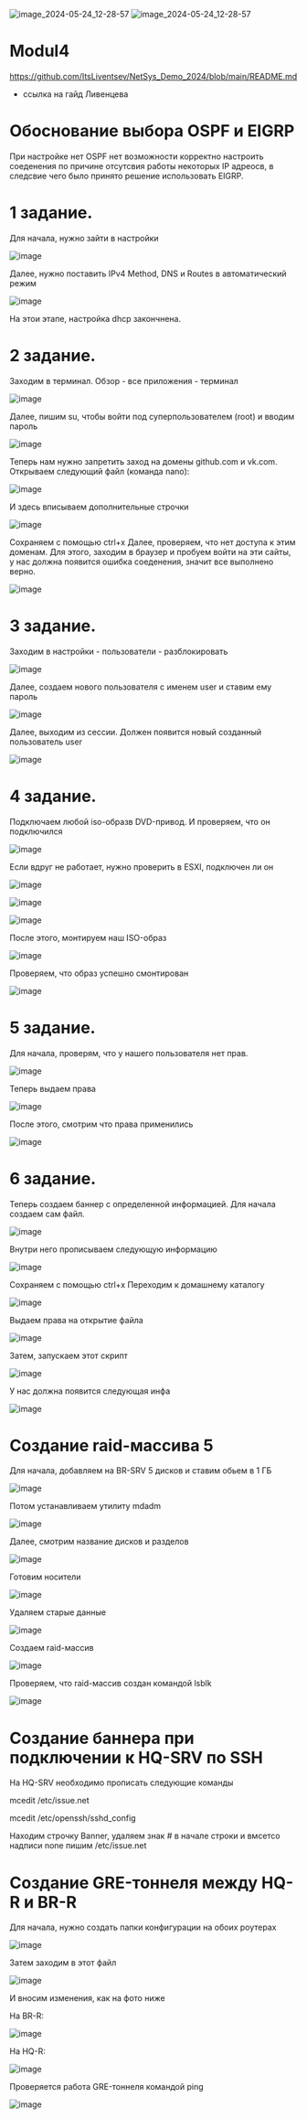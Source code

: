 
![image_2024-05-24_12-28-57](https://github.com/AlexTheMaster001/Modul4_Demo/assets/161127648/32968c85-a332-4139-859e-e76df071977e)
![image_2024-05-24_12-28-57](https://github.com/AlexTheMaster001/Modul4_Demo/assets/161127648/32968c85-a332-4139-859e-e76df071977e)

# Modul4
https://github.com/ItsLiventsev/NetSys_Demo_2024/blob/main/README.md

- ссылка на гайд Ливенцева


# Обоснование выбора OSPF и EIGRP
При настройке нет OSPF нет возможности корректно настроить соеденения по причине отсутсвия работы некоторых IP адреосв, в следсвие чего было принято решение использовать EIGRP.

# 1 задание.
Для начала, нужно зайти в настройки

![image](https://github.com/AlexTheMaster001/Modul4/assets/161127648/0f1fd382-6ccc-4e11-9a56-1c9150daa561)

Далее, нужно поставить IPv4 Method, DNS и Routes в автоматический режим

![image](https://github.com/AlexTheMaster001/Modul4/assets/161127648/7d9b0d40-7b1e-475d-b3d0-359e1cd4add4)

На этои этапе, настройка dhcp закончнена.

# 2 задание.
Заходим в терминал. Обзор - все приложения - терминал

![image](https://github.com/AlexTheMaster001/Modul4/assets/161127648/21ea7a32-8f44-4558-8ba1-40efe28aedf2)

Далее, пишим su, чтобы войти под суперпользователем (root) и вводим пароль

![image](https://github.com/AlexTheMaster001/Modul4/assets/161127648/0c5adf56-da62-4162-a4ac-d6e62d777b16)

Теперь нам нужно запретить заход на домены github.com и vk.com.
Открываем следующий файл (команда nano):

![image](https://github.com/AlexTheMaster001/Modul4/assets/161127648/bc03f8c1-ce3d-4482-a053-9ea322e8e7d1)

И здесь вписываем дополнительные строчки

![image](https://github.com/AlexTheMaster001/Modul4/assets/161127648/a4bd4841-c93d-4e6e-9da5-5d1a8e711bd9)

Сохраняем с помощью ctrl+x
Далее, проверяем, что нет доступа к этим доменам. Для этого, заходим в браузер и пробуем войти на эти сайты, у нас должна появится ошибка соеденения, значит все выполнено верно.

![image](https://github.com/AlexTheMaster001/Modul4/assets/161127648/b7cd1ad8-4386-4c85-815a-2ff5ce08a3d4)


# 3 задание.
Заходим в настройки - пользователи - разблокировать

![image](https://github.com/AlexTheMaster001/Modul4/assets/161127648/0b84c8b5-6c54-4e2f-a959-641769341603)

Далее, создаем нового пользователя с именем user и ставим ему пароль

![image](https://github.com/AlexTheMaster001/Modul4/assets/161127648/837c8a74-b8e5-495a-8417-f8ce81be2daf)

Далее, выходим из сессии. Должен появится новый созданный пользователь user

![image](https://github.com/AlexTheMaster001/Modul4/assets/161127648/c6427e62-8c0b-436d-b87e-896bce4fbc87)

# 4 задание.
Подключаем любой iso-образв DVD-привод. И проверяем, что он подключился

![image](https://github.com/AlexTheMaster001/Modul4_Demo/assets/161127648/6d9c3e10-a931-4630-97d3-9f9015b914dc)

Если вдруг не работает, нужно проверить в ESXI, подключен ли он

![image](https://github.com/AlexTheMaster001/Modul4_Demo/assets/161127648/b0c0ec70-9164-4c9c-aae0-54d7cd91c3e8)



![image](https://github.com/AlexTheMaster001/Modul4_Demo/assets/161127648/deec34ad-83d8-4d23-93f9-e8ff5bf26c01)

![image](https://github.com/AlexTheMaster001/Modul4_Demo/assets/161127648/7b8ecb43-5fee-484e-b498-d9e93f5aa6c3)

После этого, монтируем наш ISO-образ

![image](https://github.com/AlexTheMaster001/Modul4_Demo/assets/161127648/53d44c6c-47b6-41b2-be5d-7e8796acd998)

Проверяем, что образ успешно смонтирован

![image](https://github.com/AlexTheMaster001/Modul4_Demo/assets/161127648/9669c27c-ea9d-4e6a-893d-45269a95e374)

# 5 задание.
Для начала, проверям, что у нашего пользователя нет прав.

![image](https://github.com/AlexTheMaster001/Modul4/assets/161127648/dcc8ccbe-59ca-4621-9c20-1e7464257509)

Теперь выдаем права

![image](https://github.com/AlexTheMaster001/Modul4/assets/161127648/9ff20bfb-4bcb-45c2-907a-3a1226ef5850)

После этого, смотрим что права применились

![image](https://github.com/AlexTheMaster001/Modul4/assets/161127648/d37be3ff-038b-439b-a310-52eeb1c90916)

# 6 задание.
Теперь создаем баннер с определенной информацией.
Для начала создаем сам файл.

![image](https://github.com/AlexTheMaster001/Modul4/assets/161127648/7ce133de-2f7d-4204-b47f-2906f97f5177)

Внутри него прописываем следующую информацию

![image](https://github.com/AlexTheMaster001/Modul4/assets/161127648/50d3b5ab-7eb9-4ab2-8a59-cb784ec2c4cd)

Сохраняем с помощью ctrl+x
Переходим к домашнему каталогу

![image](https://github.com/AlexTheMaster001/Modul4/assets/161127648/ee521122-cb11-448e-80a5-fe6ff122127b)

Выдаем права на открытие файла

![image](https://github.com/AlexTheMaster001/Modul4/assets/161127648/b774aef9-3b83-4175-a147-8096d54207fb)


Затем, запускаем этот скрипт

![image](https://github.com/AlexTheMaster001/Modul4/assets/161127648/3e7ca6a1-39bc-4048-b00c-6273f64ad390)

У нас должна появится следующая инфа

![image](https://github.com/AlexTheMaster001/Modul4/assets/161127648/002b60d0-0824-41e5-9ac1-9ec7a00873b5)

# Создание raid-массива 5 

Для начала, добавляем на BR-SRV 5 дисков и ставим обьем в 1 ГБ

![image](https://github.com/AlexTheMaster001/Modul4_Demo/assets/161127648/4c1b5313-05cc-4582-b186-61365b8a0630)

Потом устанавливаем утилиту mdadm

![image](https://github.com/AlexTheMaster001/Modul4_Demo/assets/161127648/3e99dc06-ba5d-44a3-96ce-12f82723b97c)

Далее, смотрим название дисков и разделов

![image](https://github.com/AlexTheMaster001/Modul4_Demo/assets/161127648/f7c4409b-9ae9-454c-893e-b335a0777d78)

Готовим носители

![image](https://github.com/AlexTheMaster001/Modul4_Demo/assets/161127648/af8a2cc4-582e-418e-bdf5-664eb34fed2d)

Удаляем старые данные

![image](https://github.com/AlexTheMaster001/Modul4_Demo/assets/161127648/bc15efa1-4361-415c-ba5f-3005d4d7758f)

Создаем raid-массив

![image](https://github.com/AlexTheMaster001/Modul4_Demo/assets/161127648/9459f3df-bbeb-4de1-9e91-c9e1c4800fb2)

Проверяем, что raid-массив создан командой lsblk

![image](https://github.com/AlexTheMaster001/Modul4_Demo/assets/161127648/3b93142b-2b4b-4906-b8bd-cae490cc7bce)


# Создание баннера при подключении к HQ-SRV по SSH
На HQ-SRV необходимо прописать следующие команды

mcedit /etc/issue.net

mcedit /etc/openssh/sshd_config

Находим строчку Banner, удаляем знак # в начале строки и вмсетсо надписи none пишим /etc/issue.net

# Создание GRE-тоннеля между HQ-R и BR-R
Для начала, нужно создать папки конфигурации на обоих роутерах

![image](https://github.com/AlexTheMaster001/Modul4_Demo/assets/161127648/e7a7514e-0924-4ce7-9e04-1ce30c3d18a1)

Затем заходим в этот файл

![image](https://github.com/AlexTheMaster001/Modul4_Demo/assets/161127648/6fb8c53c-64d0-4a52-a506-6d84e68974a6)

И вносим изменения, как на фото ниже

На BR-R:

![image](https://github.com/AlexTheMaster001/Modul4_Demo/assets/161127648/c31ff38b-e143-4914-93d5-9c057076d759)

На HQ-R:

![image](https://github.com/AlexTheMaster001/Modul4_Demo/assets/161127648/bf06f085-9888-4361-8b80-7bce28b09750)

Проверяется работа GRE-тоннеля командой ping

![image](https://github.com/AlexTheMaster001/Modul4_Demo/assets/161127648/d5784241-dafe-4d62-9aab-ae07b5d8115a)
